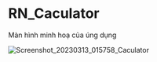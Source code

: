 # RN_Caculator

Màn hình minh hoạ của úng dụng 

![Screenshot_20230313_015758_Caculator](https://user-images.githubusercontent.com/93763364/224566684-92646cb0-9b0c-451c-8cdc-43db288ae1d0.jpg)
